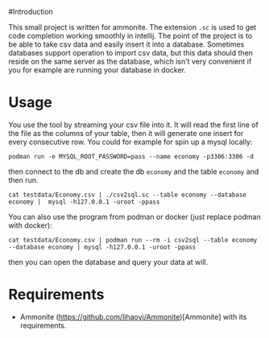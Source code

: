 #Introduction

This small project is written for ammonite. The extension `.sc` is used to get code completion working smoothly in intellij. The point of the project is to be able to take csv data and easily insert it into a database. Sometimes databases support operation to import csv data, but this data should then reside on the same server as the database, which isn't very convenient if you for example are running your database in docker.

# Usage

You use the tool by streaming your csv file into it. It will read the first line of the file as the columns of your table, then it will generate one insert for every consecutive row. 
You could for example for spin up a mysql locally:
```
podman run -e MYSQL_ROOT_PASSWORD=pass --name economy -p3306:3306 -d
```
then connect to the db and create the db `economy` and the table `economy` and then run.
```
cat testdata/Economy.csv | ./csv2sql.sc --table economy --database economy |  mysql -h127.0.0.1 -uroot -ppass
```
You can also use the program from podman or docker (just replace podman with docker):

`cat testdata/Economy.csv | podman run --rm -i csv2sql --table economy --database economy | mysql -h127.0.0.1 -uroot -ppass` 

then you can open the database and query your data at will.

# Requirements

* Ammonite (https://github.com/lihaoyi/Ammonite)[Ammonite] with its requirements.
